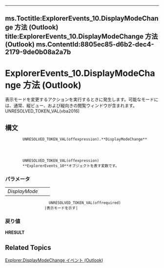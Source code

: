 

---
ms.Toctitle:ExplorerEvents_10.DisplayModeChange 方法 (Outlook)
title:ExplorerEvents_10.DisplayModeChange 方法 (Outlook)
ms.ContentId:8805ec85-d6b2-dec4-2179-9de0b08a2a7b
---
# ExplorerEvents_10.DisplayModeChange 方法 (Outlook)




表示モードを変更するアクションを実行するときに発生します。可能なモードには、通常、縦ビュー、および縦向きの閲覧ウィンドウが含まれます。UNRESOLVED_TOKEN_VAL(vba2016)

## 構文

            UNRESOLVED_TOKEN_VAL(offexpression).**DisplayModeChange**




            UNRESOLVED_TOKEN_VAL(offexpression)
            **ExplorerEvents_10**オブジェクトを表す変数です。

### パラメータ

||||
|---|---|---|
|*DisplayMode*|
                        UNRESOLVED_TOKEN_VAL(offrequired)
                      |表示モードを示す|



### 戻り値
**HRESULT**





## Related Topics

[Explorer.DisplayModeChange イベント (Outlook)](cee77aad-8905-efed-466e-c2e88cfeeaa2.md)




